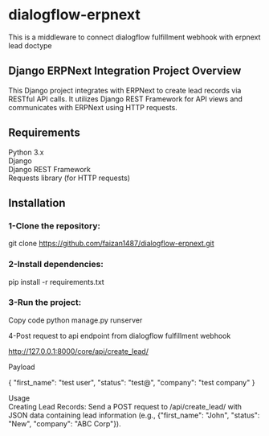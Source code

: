 # dialogflow-erpnext
This is a middleware to connect dialogflow fulfillment webhook with erpnext lead doctype

## Django ERPNext Integration Project Overview

This Django project integrates with ERPNext to create lead records via RESTful API calls. It utilizes Django REST Framework for API views and communicates with ERPNext using HTTP requests.

## Requirements

Python 3.x  
Django  
Django REST Framework  
Requests library (for HTTP requests)


## Installation  
### 1-Clone the repository:

git clone https://github.com/faizan1487/dialogflow-erpnext.git


### 2-Install dependencies:

pip install -r requirements.txt



### 3-Run the project:

Copy code
python manage.py runserver

4-Post request to api endpoint from dialogflow fulfillment webhook

http://127.0.0.1:8000/core/api/create_lead/

Payload

{
    "first_name": "test user",
    "status": "test@",
    "company": "test company"
}

Usage  
Creating Lead Records: Send a POST request to /api/create_lead/ with JSON data containing lead information (e.g., {"first_name": "John", "status": "New", "company": "ABC Corp"}).